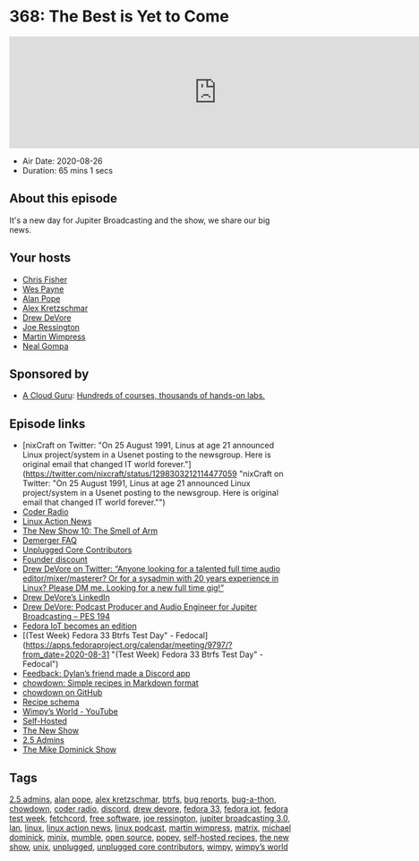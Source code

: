 # 368: The Best is Yet to Come

<iframe src="https://player.fireside.fm/v2/RUkczH-V+t-2-GlBX?theme=dark" width="740" height="200" frameborder="0" scrolling="no"></iframe>

* Air Date: 2020-08-26
* Duration: 65 mins 1 secs

## About this episode

It's a new day for Jupiter Broadcasting and the show, we share our big news.

## Your hosts
* [Chris Fisher](https://linuxunplugged.com/hosts/chrislas)
* [Wes Payne](https://linuxunplugged.com/hosts/wes)
* [Alan Pope](https://linuxunplugged.com/guests/alanpope)
* [Alex Kretzschmar](https://linuxunplugged.com/guests/alexktz)
* [Drew DeVore](https://linuxunplugged.com/guests/drewdevore)
* [Joe Ressington](https://linuxunplugged.com/guests/joe)
* [Martin Wimpress](https://linuxunplugged.com/guests/martinwimpress)
* [Neal Gompa](https://linuxunplugged.com/guests/nealgompa)

## Sponsored by

  * [A Cloud Guru](https://acloudguru.com): [Hundreds of courses, thousands of hands-on labs.](https://acloudguru.com)



## Episode links

  * [nixCraft on Twitter: "On 25 August 1991, Linus at age 21 announced Linux project/system in a Usenet posting to the newsgroup. Here is original email that changed IT world forever."](https://twitter.com/nixcraft/status/1298303212114477059 "nixCraft on Twitter: "On 25 August 1991, Linus at age 21 announced Linux project/system in a Usenet posting to the newsgroup. Here is original email that changed IT world forever."")
  * [Coder Radio](https://coder.show/ "Coder Radio")
  * [Linux Action News](https://linuxactionnews.com/ "Linux Action News")
  * [The New Show 10: The Smell of Arm](https://thenew.show/the-new-show-10/ "The New Show 10: The Smell of Arm")
  * [Demerger FAQ](https://linuxunplugged.com/articles/demerger "Demerger FAQ")
  * [Unplugged Core Contributors](http://unpluggedcore.com/ "Unplugged Core Contributors")
  * [Founder discount](https://jupitersignal.memberful.com/checkout?plan=52946&coupon=founder "Founder discount")
  * [Drew DeVore on Twitter: “Anyone looking for a talented full time audio editor/mixer/masterer? Or for a sysadmin with 20 years experience in Linux? Please DM me. Looking for a new full time gig!”](https://twitter.com/drewofdoom/status/1298279488669745156 "Drew DeVore on Twitter: “Anyone looking for a talented full time audio editor/mixer/masterer? Or for a sysadmin with 20 years experience in Linux? Please DM me. Looking for a new full time gig!”")
  * [Drew DeVore’s LinkedIn](https://www.linkedin.com/in/drew-devore "Drew DeVore’s LinkedIn")
  * [Drew DeVore: Podcast Producer and Audio Engineer for Jupiter Broadcasting – PES 194](https://podcastengineeringschool.com/drew-devore-podcast-producer-and-audio-engineer-for-jupiter-broadcasting-pes-194/ "Drew DeVore: Podcast Producer and Audio Engineer for Jupiter Broadcasting – PES 194")
  * [Fedora IoT becomes an edition](https://lwn.net/Articles/828966/ "Fedora IoT becomes an edition")
  * [(Test Week) Fedora 33 Btrfs Test Day" - Fedocal](https://apps.fedoraproject.org/calendar/meeting/9797/?from_date=2020-08-31 "\(Test Week\) Fedora 33 Btrfs Test Day" - Fedocal")
  * [Feedback: Dylan’s friend made a Discord app](https://slexy.org/view/s20nrSGdBS "Feedback: Dylan’s friend made a Discord app")
  * [chowdown: Simple recipes in Markdown format](https://chowdown.io/ "chowdown: Simple recipes in Markdown format")
  * [chowdown on GitHub](https://github.com/clarklab/chowdown "chowdown on GitHub")
  * [Recipe schema](https://schema.org/Recipe "Recipe schema")
  * [Wimpy’s World - YouTube](https://www.youtube.com/channel/UChpYmMp7EFaxuogUX1eAqyw "Wimpy’s World - YouTube")
  * [Self-Hosted](https://selfhosted.show/ "Self-Hosted")
  * [The New Show](https://thenew.show/ "The New Show")
  * [2.5 Admins](https://2.5admins.com/ "2.5 Admins")
  * [The Mike Dominick Show](https://www.automator.show/ "The Mike Dominick Show")



## Tags

[2.5 admins](https://linuxunplugged.com/tags/2.5%20admins), [alan pope](https://linuxunplugged.com/tags/alan%20pope), [alex kretzschmar](https://linuxunplugged.com/tags/alex%20kretzschmar), [btrfs](https://linuxunplugged.com/tags/btrfs), [bug reports](https://linuxunplugged.com/tags/bug%20reports), [bug-a-thon](https://linuxunplugged.com/tags/bug-a-thon), [chowdown](https://linuxunplugged.com/tags/chowdown), [coder radio](https://linuxunplugged.com/tags/coder%20radio), [discord](https://linuxunplugged.com/tags/discord), [drew devore](https://linuxunplugged.com/tags/drew%20devore), [fedora 33](https://linuxunplugged.com/tags/fedora%2033), [fedora iot](https://linuxunplugged.com/tags/fedora%20iot), [fedora test week](https://linuxunplugged.com/tags/fedora%20test%20week), [fetchcord](https://linuxunplugged.com/tags/fetchcord), [free software](https://linuxunplugged.com/tags/free%20software), [joe ressington](https://linuxunplugged.com/tags/joe%20ressington), [jupiter broadcasting 3.0](https://linuxunplugged.com/tags/jupiter%20broadcasting%203.0), [lan](https://linuxunplugged.com/tags/lan), [linux](https://linuxunplugged.com/tags/linux), [linux action news](https://linuxunplugged.com/tags/linux%20action%20news), [linux podcast](https://linuxunplugged.com/tags/linux%20podcast), [martin wimpress](https://linuxunplugged.com/tags/martin%20wimpress), [matrix](https://linuxunplugged.com/tags/matrix), [michael dominick](https://linuxunplugged.com/tags/michael%20dominick), [minix](https://linuxunplugged.com/tags/minix), [mumble](https://linuxunplugged.com/tags/mumble), [open source](https://linuxunplugged.com/tags/open%20source), [popey](https://linuxunplugged.com/tags/popey), [self-hosted recipes](https://linuxunplugged.com/tags/self-hosted%20recipes), [the new show](https://linuxunplugged.com/tags/the%20new%20show), [unix](https://linuxunplugged.com/tags/unix), [unplugged](https://linuxunplugged.com/tags/unplugged), [unplugged core contributors](https://linuxunplugged.com/tags/unplugged%20core%20contributors), [wimpy](https://linuxunplugged.com/tags/wimpy), [wimpy’s world](https://linuxunplugged.com/tags/wimpy%E2%80%99s%20world)